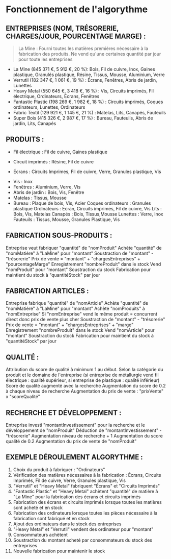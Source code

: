 # Fonctionnement de l'algorythme #

## ENTREPRISES (NOM, TRÉSORERIE, CHARGES/JOUR, POURCENTAGE MARGE) : ##
> La Mine : Fourni toutes les matières premières nécessaire à la fabrication des produits. Ne vend qu'une certaines quantité par jour pour toute les entreprises
	
* La Mine (845 371 €, 5 912 €, 20 %): 		Bois, Fil de cuivre, Inox, Gaines plastique, Granulés plastique, Résine, Tissus, Mousse, Aluminium, Verre
* Verrutil (182 347 €, 1 061 €, 19 %) :		Écrans, Fenêtres, Abris de jardin, Lunettes
* Heavy Metal (550 645 €, 3 418 €, 16 %) : 	Vis, Circuits imprimés, Fil électrique, Ordinateurs, Écrans, Fenêtres
* Fantastic Plastic (198 269 €, 1 982 €, 18 %) :	Circuits imprimés, Coques ordinateurs, Lunettes, Ordinateurs
* Fabric Textil (129 921 €, 1 145 €, 21 %) : 	Matelas, Lits, Canapés, Fauteuils
* Super Bois (415 326 €, 2 987 €, 17 %) : 	Bureau, Fauteuils, Abris de jardin, Lits, Canapés


## PRODUITS : ##

* Fil électrique : Fil de cuivre, Gaines plastique
- Circuit imprimés : Résine, Fil de cuivre
+ Écrans : Circuits Imprimes, Fil de cuivre, Verre, Granules plastique, Vis
* Vis : Inox
* Fenêtres : Aluminium, Verre, Vis
* Abris de jardin : Bois, Vis, Fenêtre
* Matelas : Tissus, Mousse
* Bureau : Plaque de bois, Vis, Acier
Coques ordinateurs : Granules plastique
Ordinateurs : Ecran, Circuits imprimes, Fil de cuivre, Vis
Lits : Bois, Vis, Matelas
Canapés : Bois, Tissus,Mousse
Lunettes : Verre, Inox
Fauteuils : Tissus, Mousse, Granules Plastique, Vis


## FABRICATION SOUS-PRODUITS : ##

Entreprise veut fabriquer "quantité" de "nomProduit"
Achète "quantité" de "nomMatière" à "LaMine" pour "montant"
Soustraction de "montant" - "trésorerie"
Prix de vente = "montant" + "chargesEntreprises" + "pourcentageMarge"
Enregistrement "nombreProduit" dans le stock
Vend "nomProduit" pour "montant"
Soustraction du stock
Fabrication pour maintient du stock à "quantitéStock" par jour


## FABRICATION ARTICLES : ##

Entreprise fabrique "quantité" de "nomArticle"
Achète "quantité" de "nomMatière" à "LaMine" pour "montant"
Achète "nomProduits" à "nomEntreprise"
Si "nomEntreprise" vend le même produit = concurrent direct donc prix de vente plus cher
Soustraction de "montant" - "trésorerie"
Prix de vente = "montant" + "chargesEntreprises" + "marge"
Enregistrement "nombreProduit" dans le stock
Vend "nomArticle" pour "montant"
Soustraction du stock
Fabrication pour maintient du stock à "quantitéStock" par jour


## QUALITÉ : ##

Attribution du score de qualité à minimum 1 au début. Selon la catégorie du produit et le domaine de l'entreprise (si entreprise de métallurgie vend fil 
électrique : qualité supérieur, si entreprise de plastique : qualité inférieur)
Score de qualité augmenté avec la recherche
Augmentation du score de 0.2 à chaque niveau de recherche
Augmentation du prix de vente : "prixVente" x "scoreQualité"


## RECHERCHE ET DÉVELOPPEMENT : ##

Entreprise investi "montantInvestissement" pour la recherche et le développement de "nomProduit"
Déduction de "montantInvestissement" - "trésorerie"
Augmentation niveau de recherche + 1
Augmentation du score qualité de 0.2
Augmentation du prix de vente de "nomProduit"


## EXEMPLE DÉROULEMENT ALGORYTHME : ##
 
1. Choix du produit à fabriquer : "Ordinateurs"
2. Vérification des matières nécessaires à la fabrication : Écrans, Circuits Imprimés, Fil de cuivre, Verre, Granules plastique, Vis
3. "Verrutil" et "Heavy Metal" fabriquent "Écrans" et "Circuits Imprimés"
4. "Fantastic Plastic" et "Heavy Metal" achètent "quantité" de matière à "La Mine" pour la fabrication des écrans et circuits imprimés
5. Fabrication des écrans et circuits imprimés lorsque toutes les matières sont acheté et en stock
6. Fabrication des ordinateurs lorsque toutes les pièces nécessaire à la fabrication sont fabriqué et en stock
7. Ajout des ordinateurs dans le stock des entreprises
8. "Heavy Metal" et "Verrutil" vendent des ordinateur pour "montant"
9. Consommateurs achètent
10. Soustraction du montant acheté par consommateurs du stock des entreprises
11. Nouvelle fabrication pour maintenir le stock
